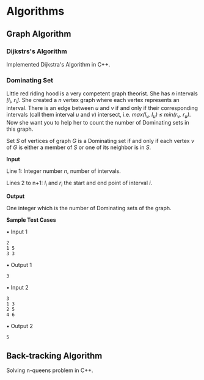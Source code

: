 # Algorithms

## Graph Algorithm

### Dijkstrs's Algorithm
Implemented Dijkstra's Algorithm in C++.

### Dominating Set
Little red riding hood is a very competent graph theorist. She has *n* intervals *[l<sub>i</sub>, r<sub>i</sub>]*. She created a *n*
vertex graph where each vertex represents an interval. There is an edge between *u* and *v* if and only if their
corresponding intervals (call them interval *u* and *v*) intersect, i.e. *max(l<sub>v</sub>, l<sub>u</sub>) ≤ min(r<sub>v</sub>, r<sub>u</sub>)*. Now she want you to help her to count the number of Dominating sets in this graph.

Set *S* of vertices of graph *G* is a Dominating set if and only if each vertex *v* of *G* is either a member of *S*
or one of its neighbor is in *S*.

**Input**

Line 1: Integer number *n*, number of intervals.

Lines 2 to n+1: *l<sub>i</sub>* and *r<sub>i</sub>* the start and end point of interval *i*.

**Output**

One integer which is the number of Dominating sets of the graph.

**Sample Test Cases**

• Input 1
```
2
1 5
3 3
```
• Output 1
```
3
```
• Input 2
```
3
1 3
2 5
4 6
```
• Output 2
```
5
```

## Back-tracking Algorithm
Solving n-queens problem in C++.
